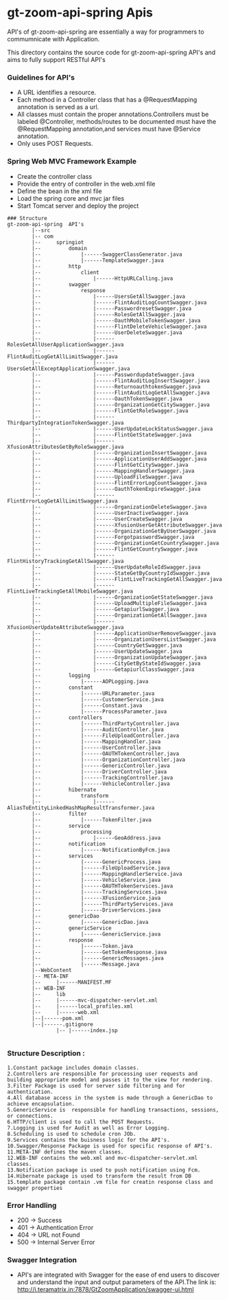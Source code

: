 # gt-zoom-api-spring Apis
API's of gt-zoom-api-spring are essentially a way for programmers to commumnicate with Application.

This directory contains the source code for gt-zoom-api-spring API's and aims to fully support RESTful API's

### Guidelines for API's
- A URL identifies a resource.
- Each method in a Controller class that has a @RequestMapping annotation is served as a url.
- All classes must contain the proper annotations.Controllers must be labeled @Controller, methods/routes to be documented must have the @RequestMapping annotation,and services must have @Service annotation.
- Only uses POST Requests.

### Spring Web MVC Framework Example
- Create the controller class
- Provide the entry of controller in the web.xml file
- Define the bean in the xml file
- Load the spring core and mvc jar files
- Start Tomcat server and deploy the project
```
### Structure
gt-zoom-api-spring  API's
		|--src
		|--	com
		|--		springiot
		|--			domain
		|--				|------SwaggerClassGenerator.java
		|--				|------TemplateSwagger.java
		|--			http
		|--				client
		|--					|------HttpURLCalling.java
		|--			swagger
		|--				response
		|--					|------UsersGetAllSwagger.java
		|--					|------FlintAuditLogCountSwagger.java
		|--					|------PasswordresetSwagger.java
		|--					|------RolesGetAllSwagger.java
		|--					|------OauthMobileTokenSwagger.java
		|--					|------FlintDeleteVehicleSwagger.java
		|--					|------UserDeleteSwagger.java
		|--					|------RolesGetAllUserApplicationSwagger.java
		|--					|------FlintAuditLogGetAllLimitSwagger.java
		|--					|------UsersGetAllExceptApplicationSwagger.java
		|--					|------PasswordupdateSwagger.java
		|--					|------FlintAuditLogInsertSwagger.java
		|--					|------ReturnoauthtokenSwagger.java
		|--					|------FlintAuditLogGetAllSwagger.java
		|--					|------OauthTokenSwagger.java
		|--					|------OrganizationGetCitySwagger.java
		|--					|------FlintGetRoleSwagger.java
		|--					|------ThirdpartyIntegrationTokenSwagger.java
		|--					|------UserUpdateLockStatusSwagger.java
		|--					|------FlintGetStateSwagger.java
		|--					|------XfusionAttributesGetByRoleSwagger.java
		|--					|------OrganizationInsertSwagger.java
		|--					|------ApplicationUserAddSwagger.java
		|--					|------FlintGetCitySwagger.java
		|--					|------MappingHandlerSwagger.java
		|--					|------UploadFileSwagger.java
		|--					|------FlintErrorLogCountSwagger.java
		|--					|------OauthTokenExpireSwagger.java
		|--					|------FlintErrorLogGetAllLimitSwagger.java
		|--					|------OrganizationDeleteSwagger.java
		|--					|------UserInactiveSwagger.java
		|--					|------UserCreateSwagger.java
		|--					|------XfusionUserGetAttributeSwagger.java
		|--					|------OrganizationGetByUserSwagger.java
		|--					|------ForgotpasswordSwagger.java
		|--					|------OrganizationGetCountrySwagger.java
		|--					|------FlintGetCountrySwagger.java
		|--					|------FlintHistoryTrackingGetAllSwagger.java
		|--					|------UserUpdateRoleIdSwagger.java
		|--					|------StateGetByCountryIdSwagger.java
		|--					|------FlintLiveTrackingGetAllSwagger.java
		|--					|------FlintLiveTrackingGetAllMobileSwagger.java
		|--					|------OrganizationGetStateSwagger.java
		|--					|------UploadMultipleFileSwagger.java
		|--					|------GetapiurlSwagger.java
		|--					|------OrganizationGetAllSwagger.java
		|--					|------XfusionUserUpdateAttributeSwagger.java
		|--					|------ApplicationUserRemoveSwagger.java
		|--					|------OrganizationUsersListSwagger.java
		|--					|------CountryGetSwagger.java
		|--					|------UserUpdateSwagger.java
		|--					|------OrganizationUpdateSwagger.java
		|--					|------CityGetByStateIdSwagger.java
		|--					|------GetapiurlClassSwagger.java
		|--			logging
		|--				|------AOPLogging.java
		|--			constant
		|--				|------URLParameter.java
		|--				|------CustomerService.java
		|--				|------Constant.java
		|--				|------ProcessParameter.java
		|--			controllers
		|--				|------ThirdPartyController.java
		|--				|------AuditController.java
		|--				|------FileUploadController.java
		|--				|------MappingHandler.java
		|--				|------UserController.java
		|--				|------OAUTHTokenController.java
		|--				|------OrganizationController.java
		|--				|------GenericController.java
		|--				|------DriverController.java
		|--				|------TrackingController.java
		|--				|------VehicleController.java
		|--			hibernate
		|--				transform
		|--					|------AliasToEntityLinkedHashMapResultTransformer.java
		|--			filter
		|--				|------TokenFilter.java
		|--			service
		|--				processing
		|--					|------GeoAddress.java
		|--			notification
		|--				|------NotificationByFcm.java
		|--			services
		|--				|------GenericProcess.java
		|--				|------FileUploadService.java
		|--				|------MappingHandlerService.java
		|--				|------VehicleService.java
		|--				|------OAUTHTokenServices.java
		|--				|------TrackingServices.java
		|--				|------XFusionService.java
		|--				|------ThirdPartyServices.java
		|--				|------DriverServices.java
		|--			genericDao
		|--				|------GenericDao.java
		|--			genericService
		|--				|------GenericService.java
		|--			response
		|--				|------Token.java
		|--				|------GetTokenResponse.java
		|--				|------GenericMessages.java
		|--				|------Message.java
		|--WebContent
		|--	META-INF
		|--		|------MANIFEST.MF
		|--	WEB-INF
		|--		lib
		|--		|------mvc-dispatcher-servlet.xml
		|--		|------local_profiles.xml
		|--		|------web.xml
		|--|------pom.xml
		|--|------.gitignore
				|--	|------index.jsp
						
```

### Structure Description :


```
1.Constant package includes domain classes.
2.Controllers are responsible for processing user requests and building appropriate model and passes it to the view for rendering.
3.Filter Package is used for server side filtering and for authentication.
4.All database access in the system is made through a GenericDao to achieve encapsulation.
5.GenericService is  responsible for handling transactions, sessions, or connections.
6.HTTP/client is used to call the POST Requests.
7.Logging is used for Audit as well as Error Logging. 
8.Scheduling is used to schedule cron JOb.
9.Services contains the buisness logic for the API's.
10.Swagger/Response Package is used for specific response of API's.
11.META-INF defines the maven classes.
12.WEB-INF contains the web.xml and mvc-dispatcher-servlet.xml classes.
13.Notification package is used to push notification using Fcm.
14.Hibernate package is used to transform the result from DB
15.template package contain .vm file for creatin response class and swagger properties

```
### Error Handling
- 200 -> Success
- 401 -> Authentication Error
- 404 -> URL not Found
- 500 -> Internal Server Error 

### Swagger Integration
- API's are integrated with Swagger for the ease of end users to discover and understand the input and output parameters of the     API.The link is:
    http://i.teramatrix.in:7878/GtZoomApplication/swagger-ui.html